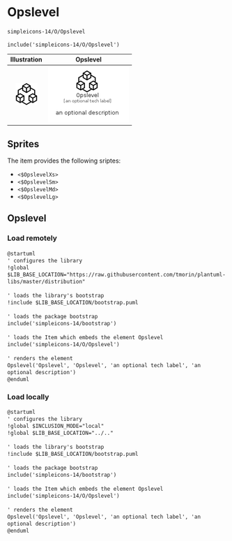 # Opslevel


```text
simpleicons-14/O/Opslevel
```

```text
include('simpleicons-14/O/Opslevel')
```



| Illustration | Opslevel |
| :---: | :---: |
| ![illustration for Illustration](../../simpleicons-14/O/Opslevel.png) | ![illustration for Opslevel](../../simpleicons-14/O/Opslevel.Local.png) |



## Sprites
The item provides the following sriptes:

- `<$OpslevelXs>`
- `<$OpslevelSm>`
- `<$OpslevelMd>`
- `<$OpslevelLg>`





## Opslevel

### Load remotely
```plantuml
@startuml
' configures the library
!global $LIB_BASE_LOCATION="https://raw.githubusercontent.com/tmorin/plantuml-libs/master/distribution"

' loads the library's bootstrap
!include $LIB_BASE_LOCATION/bootstrap.puml

' loads the package bootstrap
include('simpleicons-14/bootstrap')

' loads the Item which embeds the element Opslevel
include('simpleicons-14/O/Opslevel')

' renders the element
Opslevel('Opslevel', 'Opslevel', 'an optional tech label', 'an optional description')
@enduml
```

### Load locally
```plantuml
@startuml
' configures the library
!global $INCLUSION_MODE="local"
!global $LIB_BASE_LOCATION="../.."

' loads the library's bootstrap
!include $LIB_BASE_LOCATION/bootstrap.puml

' loads the package bootstrap
include('simpleicons-14/bootstrap')

' loads the Item which embeds the element Opslevel
include('simpleicons-14/O/Opslevel')

' renders the element
Opslevel('Opslevel', 'Opslevel', 'an optional tech label', 'an optional description')
@enduml
```

